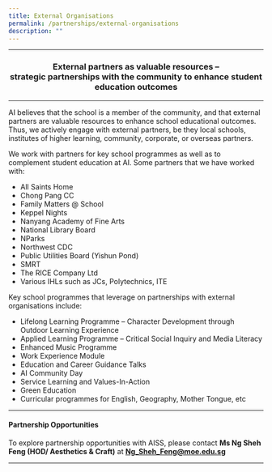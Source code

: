 ```yaml
---
title: External Organisations
permalink: /partnerships/external-organisations
description: ""
---
```

<hr><b>
<h3 style="text-align: center;">External partners as valuable resources &ndash;<br />strategic partnerships with the community to enhance student education outcomes</h3>
</b><hr>
<p>AI believes that the school is a member of the community, and that external partners are valuable resources to enhance school educational outcomes. Thus, we actively engage with external partners, be they local schools, institutes of higher learning, community, corporate, or overseas partners.</p>
<p>We work with partners for key school programmes as well as to complement student education at AI. Some partners that we have worked with:</p>
<ul>
<li>All Saints Home</li>
<li>Chong Pang CC</li>
<li>Family Matters @ School</li>
<li>Keppel Nights</li>
<li>Nanyang Academy of Fine Arts</li>
<li>National Library Board</li>
<li>NParks</li>
<li>Northwest CDC</li>
<li>Public Utilities Board (Yishun Pond)</li>
<li>SMRT</li>
<li>The RICE Company Ltd</li>
<li>Various IHLs such as JCs, Polytechnics, ITE</li>
</ul>
<p>Key school programmes that leverage on partnerships with external organisations include:</p>
<ul>
<li>Lifelong Learning Programme &ndash; Character Development through Outdoor Learning Experience</li>
<li>Applied Learning Programme &ndash; Critical Social Inquiry and Media Literacy</li>
<li>Enhanced Music Programme</li>
<li>Work Experience Module</li>
<li>Education and Career Guidance Talks</li>
<li>AI Community Day</li>
<li>Service Learning and Values-In-Action</li>
<li>Green Education</li>
<li>Curricular programmes for English, Geography, Mother Tongue, etc</li>
</ul>
<hr><b>
<h4><strong>Partnership Opportunities</strong></h4></b>
<p>To explore partnership opportunities with AISS, please contact <strong>Ms Ng Sheh Feng (HOD/ Aesthetics &amp; Craft)</strong>&nbsp;at&nbsp;<strong><a href="mailto:Ng_Sheh_Feng@moe.edu.sg" target="">Ng_Sheh_Feng@moe.edu.sg</a></strong></p>
<hr>